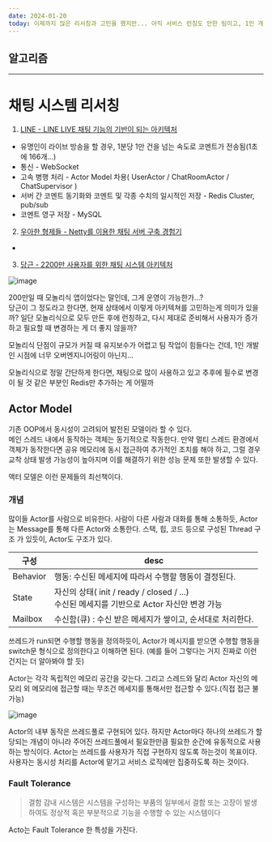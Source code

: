 ```yaml
---
date: 2024-01-20
today: 이제까지 많은 리서칭과 고민을 했지만... 아직 서비스 런칭도 안한 팀이고, 1인 개발인 시점에 너무 오버엔지니어링하려고 한 게 아닐까? | Actor 모델을 새로 알게 되었다.
---
```


## 알고리즘

---

# 채팅 시스템 리서칭

1. [LINE - LINE LIVE 채팅 기능의 기반이 되는 아키텍처](https://engineering.linecorp.com/ko/blog/the-architecture-behind-chatting-on-line-live)

- 유명인이 라이브 방송을 할 경우, 1분당 1만 건을 넘는 속도로 코멘트가 전송됨(1초에 166개...)
- 통신 - WebSocket
- 고속 병행 처리 - Actor Model 차용( UserActor / ChatRoomActor / ChatSupervisor )
- 서버 간 코멘트 동기화와 코멘트 및 각종 수치의 일시적인 저장 - Redis Cluster, pub/sub
- 코멘트 영구 저장 - MySQL

2. [우아한 형제들 - Netty를 이용한 채팅 서버 구축 경험기](https://techblog.woowahan.com/2681)

-

3. [당근 - 2200만 사용자를 위한 채팅 시스템 아키텍처](https://youtu.be/lCxgddyxDyg?si=1MnJxTyAiV26wwdm)

![image](Pasted-image-20240120221520.png)

200만일 때 모놀리식 앱이었다는 말인데, 그게 운영이 가능한가...?  
당근이 그 정도라고 한다면, 현재 상태에서 이렇게 아키텍쳐를 고민하는게 의미가 있을까? 일단 모놀리식으로 모두 만든 후에 런칭하고, 다시 제대로 준비해서 사용자가 증가하고 필요할 때 변경하는 게 더 좋지 않을까?

모놀리식 단점이 규모가 커질 때 유지보수가 어렵고 팀 작업이 힘들다는 건데, 1인 개발인 시점에 너무 오버엔지니어링이 아닌지...

모놀리식으로 정말 간단하게 한다면, 채팅으로 많이 사용하고 있고 추후에 필수로 변경이 될 것 같은 부분인 Redis만 추가하는 게 어떨까

## Actor Model

기존 OOP에서 동시성이 고려되어 발전된 모델이라 할 수 있다.  
메인 스레드 내에서 동작하는 객체는 동기적으로 작동한다. 만약 멀티 스레드 환경에서 객체가 동작한다면 공유 메모리에 동시 접근하여 추가적인 조치를 해야 하고, 그럴 경우 교착 상태 발생 가능성이 높아지며 이를 해결하기 위한 성능 문제 또한 발생할 수 있다.

액터 모델은 이런 문제들의 최선책이다.

### 개념

많이들 Actor를 사람으로 비유한다.
사람이 다른 사람과 대화를 통해 소통하듯, Actor는 Message를 통해 다른 Actor와 소통한다.
스택, 힙, 코드 등으로 구성된 Thread 구조 가 있듯이, Actor도 구조가 있다.

| 구성     | desc                                                                                          |
| -------- | --------------------------------------------------------------------------------------------- |
| Behavior | 행동: 수신된 메세지에 따라서 수행할 행동이 결정된다.                                          |
| State    | 자신의 상태( init / ready / closed / ...)<br/>수신된 메세지를 기반으로 Actor 자신만 변경 가능 |
| Mailbox  | 수신함(큐) : 수신 받은 메세지가 쌓이고, 순서대로 처리한다.                                    |

쓰레드가 run되면 수행할 행동을 정의하듯이, Actor가 메시지를 받으면 수행할 행동을 switch문 형식으로 정의한다고 이해하면 된다. (예를 들어 그렇다는 거지 진짜로 이런 건지는 더 알아봐야 할 듯)

Actor는 각각 독립적인 메모리 공간을 갖는다. 그리고 스레드와 달리 Actor 자신의 메모리 외 메모리에 접근할 때는 무조건 메세지를 통해서만 접근할 수 있다.(직접 접근 불가능)

![image](Pasted-image-20240120140503.png)

Actor의 내부 동작은 쓰레드풀로 구현되어 있다. 하지만 Actor마다 하나의 쓰레드가 할당되는 개념이 아니라 주어진 쓰레드풀에서 필요한만큼 필요한 순간에 유동적으로 사용하는 방식이다.
Actor는 쓰레드를 사용자가 직접 구현하지 않도록 하는것이 목표이다. 사용자는 동시성 처리를 Actor에 맡기고 서비스 로직에만 집중하도록 하는 것이다.

### Fault Tolerance

> 결함 감내 시스템은 시스템을 구성하는 부품의 일부에서 결함 또는 고장이 발생하여도 정상적 혹은 부분적으로 기능을 수행할 수 있는 시스템이다

Acto는 Fault Tolerance 한 특성을 가진다.
